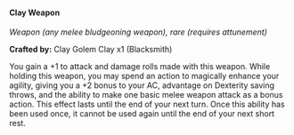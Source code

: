 #### Clay Weapon
_Weapon (any melee bludgeoning weapon), rare (requires attunement)_

**Crafted by:** Clay Golem Clay x1 (Blacksmith)

You gain a +1 to attack and damage rolls made with this weapon. While holding this weapon, you may spend an action to magically enhance your agility, giving you a +2 bonus to your AC, advantage on Dexterity saving throws, and the ability to make one basic melee weapon attack as a bonus action. This effect lasts until the end of your next turn. Once this ability has been used once, it cannot be used again until the end of your next short rest.